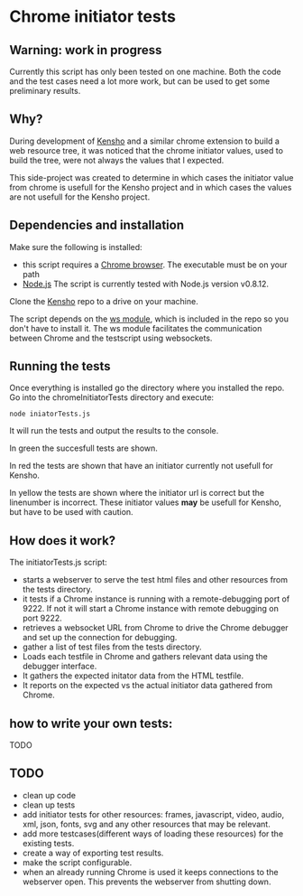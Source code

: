 # Chrome initiator tests

## Warning: work in progress

Currently this script has only been tested on one machine. Both the code and the test cases need a lot more work, but can be used to get some preliminary results.

## Why?
During development of [Kensho](https://github.com/andydavies/kensho "Kensho: a web resource dependency viewer") and a similar chrome extension to build a web resource tree, it was noticed that the chrome initiator values, used to build the tree, were not always the values that I expected.

This side-project was created to determine in which cases the initiator value from chrome is usefull for the Kensho project and in which cases the values are not usefull for the Kensho project.

## Dependencies and installation

Make sure the following is installed:

- this script requires a [Chrome browser](http://www.google.com/chrome). The executable must be on your path
- [Node.js](http://nodejs.org/download/) The script is currently tested with Node.js version v0.8.12.

Clone the [Kensho](https://github.com/andydavies/kensho "Kensho: a web resource dependency viewer")  repo to a drive on your machine.

The script depends on the [ws module](https://github.com/einaros/ws), which is included in 
the repo so you don't have to install it. The ws module facilitates the communication between Chrome and the testscript using websockets.

## Running the tests
Once everything is installed go the directory where you installed the repo.
Go into the chromeInitiatorTests directory and execute:
    
    node iniatorTests.js

It will run the tests and output the results to the console.

In green the succesfull tests are shown.

In red the tests are shown that have an initiator currently not usefull for Kensho.

In yellow the tests are shown where the initiator url is correct but the linenumber is incorrect. These initiator values **may** be usefull for Kensho, but have to be used with caution.

## How does it work?

The initiatorTests.js script:

- starts a webserver to serve the test html files and other resources from the tests directory.
- it tests if a Chrome instance is running with a remote-debugging port of 9222. If not it will start a Chrome instance with remote debugging on port 9222.
- retrieves a websocket URL from Chrome to drive the Chrome debugger and set up the connection for debugging.
- gather a list of test files from the tests directory.
- Loads each testfile in Chrome and gathers relevant data using the debugger interface.
- It gathers the expected initator data from the HTML testfile.
- It reports on the expected vs the actual initiator data gathered from Chrome.

## how to write your own tests:
TODO

## TODO

- clean up code
- clean up tests
- add initiator tests for other resources: frames, javascript, video, audio, xml, json, fonts, svg and any other resources that may be relevant.
- add more testcases(different ways of loading these resources) for the existing tests.
- create a way of exporting test results.
- make the script configurable.
- when an already running Chrome is used it keeps connections to the webserver open. This prevents the webserver from shutting down.